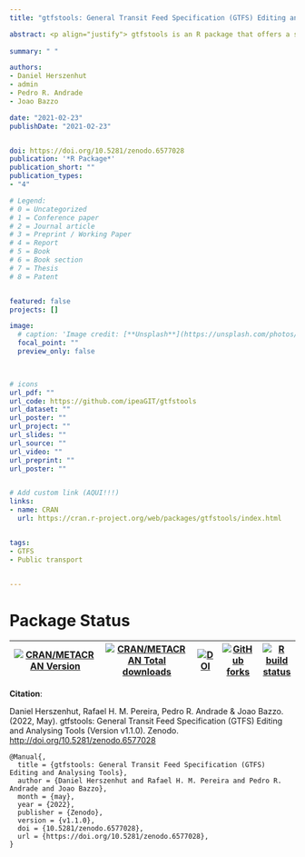 ```yaml
---
title: "gtfstools: General Transit Feed Specification (GTFS) Editing and Analysing Tools"

abstract: <p align="justify"> gtfstools is an R package that offers a set of convenient tools for editing and analyzing transit feeds in GTFS format. </p>
  
summary: " "

authors:
- Daniel Herszenhut
- admin
- Pedro R. Andrade
- Joao Bazzo

date: "2021-02-23"
publishDate: "2021-02-23"


doi: https://doi.org/10.5281/zenodo.6577028
publication: '*R Package*'
publication_short: ""
publication_types:
- "4"

# Legend: 
# 0 = Uncategorized
# 1 = Conference paper
# 2 = Journal article
# 3 = Preprint / Working Paper
# 4 = Report
# 5 = Book
# 6 = Book section
# 7 = Thesis
# 8 = Patent


featured: false
projects: []

image:
  # caption: 'Image credit: [**Unsplash**](https://unsplash.com/photos/jdD8gXaTZsc)'
  focal_point: ""
  preview_only: false


  
# icons
url_pdf: ""
url_code: https://github.com/ipeaGIT/gtfstools
url_dataset: ""
url_poster: ""
url_project: ""
url_slides: ""
url_source: ""
url_video: ""
url_preprint: ""
url_poster: ""


# Add custom link (AQUI!!!)
links:
- name: CRAN
  url: https://cran.r-project.org/web/packages/gtfstools/index.html


tags:
- GTFS
- Public transport


---
```


# Package Status


| [![CRAN/METACRAN Version](https://www.r-pkg.org/badges/version/gtfstools)](https://CRAN.R-project.org/package=gtfstools) | [![CRAN/METACRAN Total downloads](https://cranlogs.r-pkg.org/badges/grand-total/gtfstools?color=blue)](https://CRAN.R-project.org/package=gtfstools) | [![DOI](https://zenodo.org/badge/DOI/10.5281/zenodo.5703236.svg)](https://doi.org/10.5281/zenodo.5703236) | [![GitHub forks](https://img.shields.io/badge/GitHub-code-orange)](https://github.com/ipeaGIT/gtfstools) | [![R build status](https://github.com/ipeaGIT/gtfstools/workflows/R-CMD-check/badge.svg)](https://github.com/ipeaGIT/gtfstools/actions) |
|-----|-----|-----|-----|-----|


__Citation__:

Daniel Herszenhut, Rafael H. M. Pereira, Pedro R. Andrade & Joao Bazzo. (2022, May). gtfstools: General Transit Feed Specification (GTFS) Editing and Analysing Tools (Version v1.1.0). Zenodo. http://doi.org/10.5281/zenodo.6577028

```
@Manual{,
  title = {gtfstools: General Transit Feed Specification (GTFS) Editing and Analysing Tools},
  author = {Daniel Herszenhut and Rafael H. M. Pereira and Pedro R. Andrade and Joao Bazzo},
  month = {may},
  year = {2022},
  publisher = {Zenodo},
  version = {v1.1.0},
  doi = {10.5281/zenodo.6577028},
  url = {https://doi.org/10.5281/zenodo.6577028},
}
```